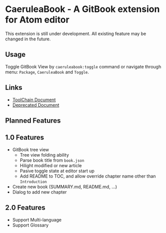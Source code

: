 # CaeruleaBook - A GitBook extension for Atom editor

This extension is still under development. All existing feature may be
changed in the future.

## Usage

Toggle GitBook View by `caeruleabook:toggle` command or navigate through menu:
`Package`, `CaeruleaBook` and `Toggle`.

## Links

- [ToolChain Document](https://toolchain.gitbook.com/)
- [Deprecated Document](https://gitbookio.gitbooks.io/documentation/index.html)

## Planned Features

## 1.0 Features

- GitBook tree view
  - Tree view folding ability
  - Parse book title from `book.json`
  - Hilight modified or new article
  - Pasive toggle state at editor start up
  - Add README to TOC, and allow override chapter name other than `Introduction`
- Create new book (SUMMARY.md, README.md, ...)
- Dialog to add new chapter

## 2.0 Features

- Support Multi-language
- Support Glossary
